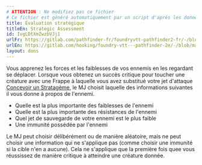 ```yaml
---
# ATTENTION : Ne modifiez pas ce fichier
# Ce fichier est généré automatiquement par un script d'après les données du module Foundry VTT officiel et de sa traduction
title: Évaluation stratégique
titleEn: Strategic Assessment
id: IvgLDtXmZwzbVJj1
urlFr: https://gitlab.com/pathfinder-fr/foundryvtt-pathfinder2-fr/-/blob/master/data/feats/IvgLDtXmZwzbVJj1.htm
urlEn: https://gitlab.com/hooking/foundry-vtt---pathfinder-2e/-/blob/master/packs/data/feats.db/strategic-assessment.json
layout: dons
---
```

Vous apprenez les forces et les faiblesses de vos ennemis en les regardant se déplacer. Lorsque vous obtenez un succès critique pour toucher une créature avec une Frappe à laquelle vous avez substitué votre jet d'attaque [Concevoir un Stratagème](../actions/concevoir-un-stratagème.html), le MJ choisit laquelle des informations suivantes il vous donne à propos de l'ennemi.

- Quelle est la plus importante des faiblesses de l'ennemi
- Quelle est la plus importante des résistances de l'ennemi
- Quel jet de sauvegarde de votre ennemi est le plus faible
- Une immunité possédée par l'ennemi

Le MJ peut choisir délibérément ou de manière aléatoire, mais ne peut choisir une information qui ne s'applique pas (comme choisir une immunité si la cible n'en a aucune). Cela ne s'applique que la première fois quee vous réussissez de manière critique à atteindre une créature donnée.
